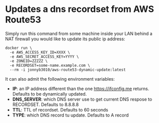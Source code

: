 # Updates a dns recordset from AWS Route53

Simply run this command from some machine inside your LAN behind a NAT firewall
you would like to update its public ip address:

```
docker run \
  -e AWS_ACCESS_KEY_ID=XXXX \
  -e AWS_SECRET_ACCESS_KEY=YYYY \
  -e ZONEID=ZZZZZ \
  -e RECORDSET=some-name.example.com \
  --rm -i jonnyb3010/aws-route53-dynamic-update:latest
```

It can also admit the following environment variables:

* **IP**: an IP address different than the one https://ifconfig.me returns.
  Defaults to be dynamically updated.
* **DNS_SERVER**: which DNS server use to get current DNS respose to RECORDSET.
  Defaults to 8.8.8.8
* **TTL**: TTL of recordset. Defaults to 60 seconds
* **TYPE**: which DNS record tu update. Defaults to A record

